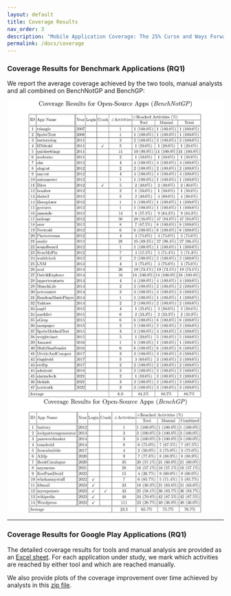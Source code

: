 ```yaml
---
layout: default
title: Coverage Results
nav_order: 3
description: "Mobile Application Coverage: The 25% Curse and Ways Forward"
permalink: /docs/coverage
---
```


### Coverage Results for Benchmark Applications (RQ1)

We report the average coverage achieved by the two tools, manual analysts and all combined on BenchNotGP and BenchGP:

<a href="../assets/images/benchnotgp-cov.png">
    <img 
        src="../assets/images/benchnotgp-cov.png"
        alt="Coverage Results for Benchmark Applications (not on Google Play)"
    >
</a>

<a href="../assets/images/benchgp-cov.png">
    <img 
        src="../assets/images/benchgp-cov.png"
        alt="Coverage Results for Benchmark Applications (on Google Play)"
    >
</a>

---

### Coverage Results for Google Play Applications (RQ1)

The detailed coverage results for tools and manual analysis are provided as an [Excel sheet](../assets/data/CoverageResults.xlsx). 
For each application under study, we mark which activities are reached by either tool and which are reached manually.

We also provide plots of the coverage improvement over time achieved by analysts in this [zip file](../assets/data/plots.zip).
